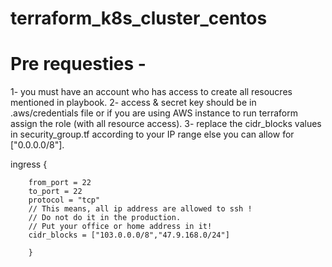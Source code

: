 # terraform_k8s_cluster_centos


# Pre requesties -
1- you must have an account who has access to create all resoucres mentioned in playbook.
2- access & secret key should be in .aws/credentials file or if you are using AWS instance to run terraform assign the role (with all resource access).
3- replace the cidr_blocks values in security_group.tf according to your IP range else you can allow for ["0.0.0.0/8"].


ingress {

        from_port = 22
        to_port = 22
        protocol = "tcp"
        // This means, all ip address are allowed to ssh ! 
        // Do not do it in the production. 
        // Put your office or home address in it!
        cidr_blocks = ["103.0.0.0/8","47.9.168.0/24"]
        
        }
 
